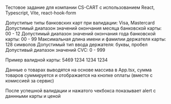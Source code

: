 Тестовое задание для компании CS-CART с использованием React, Typescript, Vite, react-hook-form

Допустипые типы банковских карт при валидации: Visa, Mastercard
Допустимый диапазон значений окончания месяца банковской карты: 00 - 12
Допустимый диапазон значений окончания года банковской карты: 00 - 99
Максимальная длина имени и фамилии держателя карты: 128 символов
Допустимый тип ввода держателя: буквы, пробел
Допустивый диапазон значений CVC: 0 - 999

Пример валидной карты: 5469 1234 1234 1234

Данные о товарах выводятся на основе массива в App.tsx, сумма товаров суммируется и отображается на кнопке оплаты (вместе с комиссией за сервис)

После успешной валидации и нажатого чекбокса показывает alert с даннными карты и ценой